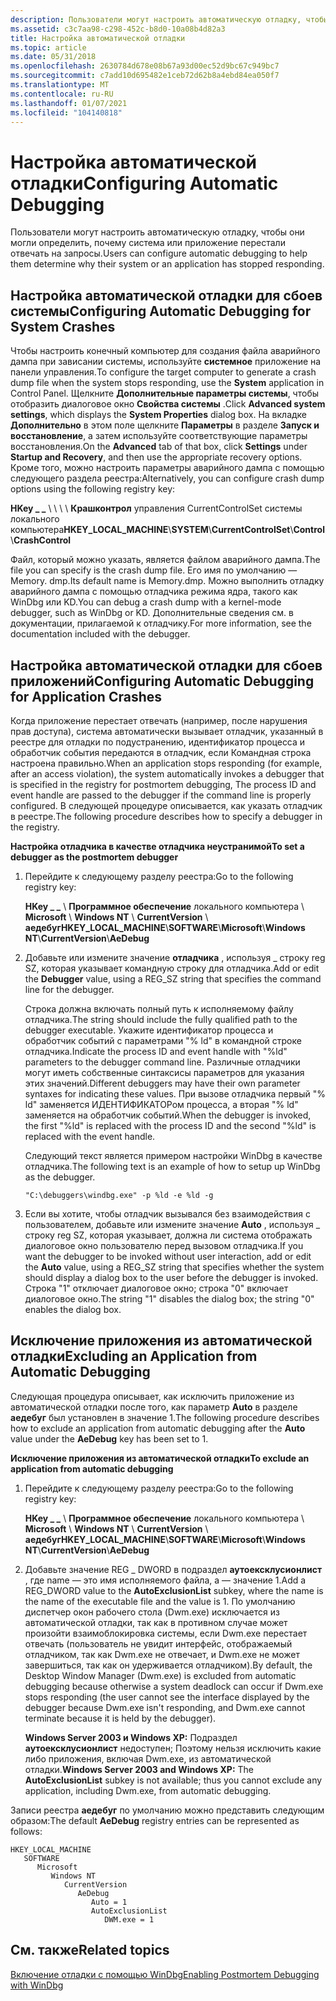 ```yaml
---
description: Пользователи могут настроить автоматическую отладку, чтобы они могли определить, почему система или приложение перестали отвечать на запросы.
ms.assetid: c3c7aa98-c298-452c-b8d0-10a08b4d82a3
title: Настройка автоматической отладки
ms.topic: article
ms.date: 05/31/2018
ms.openlocfilehash: 2630784d678e08b67a93d00ec52d9bc67c949bc7
ms.sourcegitcommit: c7add10d695482e1ceb72d62b8a4ebd84ea050f7
ms.translationtype: MT
ms.contentlocale: ru-RU
ms.lasthandoff: 01/07/2021
ms.locfileid: "104140818"
---
```

# <a name="configuring-automatic-debugging"></a><span data-ttu-id="30e12-103">Настройка автоматической отладки</span><span class="sxs-lookup"><span data-stu-id="30e12-103">Configuring Automatic Debugging</span></span>

<span data-ttu-id="30e12-104">Пользователи могут настроить автоматическую отладку, чтобы они могли определить, почему система или приложение перестали отвечать на запросы.</span><span class="sxs-lookup"><span data-stu-id="30e12-104">Users can configure automatic debugging to help them determine why their system or an application has stopped responding.</span></span>

## <a name="configuring-automatic-debugging-for-system-crashes"></a><span data-ttu-id="30e12-105">Настройка автоматической отладки для сбоев системы</span><span class="sxs-lookup"><span data-stu-id="30e12-105">Configuring Automatic Debugging for System Crashes</span></span>

<span data-ttu-id="30e12-106">Чтобы настроить конечный компьютер для создания файла аварийного дампа при зависании системы, используйте **системное** приложение на панели управления.</span><span class="sxs-lookup"><span data-stu-id="30e12-106">To configure the target computer to generate a crash dump file when the system stops responding, use the **System** application in Control Panel.</span></span> <span data-ttu-id="30e12-107">Щелкните **Дополнительные параметры системы**, чтобы отобразить диалоговое окно **Свойства системы** .</span><span class="sxs-lookup"><span data-stu-id="30e12-107">Click **Advanced system settings**, which displays the **System Properties** dialog box.</span></span> <span data-ttu-id="30e12-108">На вкладке **Дополнительно** в этом поле щелкните **Параметры** в разделе **Запуск и восстановление**, а затем используйте соответствующие параметры восстановления.</span><span class="sxs-lookup"><span data-stu-id="30e12-108">On the **Advanced** tab of that box, click **Settings** under **Startup and Recovery**, and then use the appropriate recovery options.</span></span> <span data-ttu-id="30e12-109">Кроме того, можно настроить параметры аварийного дампа с помощью следующего раздела реестра:</span><span class="sxs-lookup"><span data-stu-id="30e12-109">Alternatively, you can configure crash dump options using the following registry key:</span></span>

<span data-ttu-id="30e12-110">**HKey \_ \_** \\  \\  \\  \\ **Крашконтрол** управления CurrentControlSet системы локального компьютера</span><span class="sxs-lookup"><span data-stu-id="30e12-110">**HKEY\_LOCAL\_MACHINE**\\**SYSTEM**\\**CurrentControlSet**\\**Control**\\**CrashControl**</span></span>

<span data-ttu-id="30e12-111">Файл, который можно указать, является файлом аварийного дампа.</span><span class="sxs-lookup"><span data-stu-id="30e12-111">The file you can specify is the crash dump file.</span></span> <span data-ttu-id="30e12-112">Его имя по умолчанию — Memory. dmp.</span><span class="sxs-lookup"><span data-stu-id="30e12-112">Its default name is Memory.dmp.</span></span> <span data-ttu-id="30e12-113">Можно выполнить отладку аварийного дампа с помощью отладчика режима ядра, такого как WinDbg или KD.</span><span class="sxs-lookup"><span data-stu-id="30e12-113">You can debug a crash dump with a kernel-mode debugger, such as WinDbg or KD.</span></span> <span data-ttu-id="30e12-114">Дополнительные сведения см. в документации, прилагаемой к отладчику.</span><span class="sxs-lookup"><span data-stu-id="30e12-114">For more information, see the documentation included with the debugger.</span></span>

## <a name="configuring-automatic-debugging-for-application-crashes"></a><span data-ttu-id="30e12-115">Настройка автоматической отладки для сбоев приложений</span><span class="sxs-lookup"><span data-stu-id="30e12-115">Configuring Automatic Debugging for Application Crashes</span></span>

<span data-ttu-id="30e12-116">Когда приложение перестает отвечать (например, после нарушения прав доступа), система автоматически вызывает отладчик, указанный в реестре для отладки по подустранению, идентификатор процесса и обработчик события передаются в отладчик, если Командная строка настроена правильно.</span><span class="sxs-lookup"><span data-stu-id="30e12-116">When an application stops responding (for example, after an access violation), the system automatically invokes a debugger that is specified in the registry for postmortem debugging, The process ID and event handle are passed to the debugger if the command line is properly configured.</span></span> <span data-ttu-id="30e12-117">В следующей процедуре описывается, как указать отладчик в реестре.</span><span class="sxs-lookup"><span data-stu-id="30e12-117">The following procedure describes how to specify a debugger in the registry.</span></span>

<span data-ttu-id="30e12-118">**Настройка отладчика в качестве отладчика неустранимой**</span><span class="sxs-lookup"><span data-stu-id="30e12-118">**To set a debugger as the postmortem debugger**</span></span>

1.  <span data-ttu-id="30e12-119">Перейдите к следующему разделу реестра:</span><span class="sxs-lookup"><span data-stu-id="30e12-119">Go to the following registry key:</span></span>

    <span data-ttu-id="30e12-120">**HKey \_ \_** \\ **Программное обеспечение** локального компьютера \\ **Microsoft** \\ **Windows NT** \\ **CurrentVersion** \\ **аедебуг**</span><span class="sxs-lookup"><span data-stu-id="30e12-120">**HKEY\_LOCAL\_MACHINE**\\**SOFTWARE**\\**Microsoft**\\**Windows NT**\\**CurrentVersion**\\**AeDebug**</span></span>

2.  <span data-ttu-id="30e12-121">Добавьте или измените значение **отладчика** , используя \_ строку reg SZ, которая указывает командную строку для отладчика.</span><span class="sxs-lookup"><span data-stu-id="30e12-121">Add or edit the **Debugger** value, using a REG\_SZ string that specifies the command line for the debugger.</span></span>

    <span data-ttu-id="30e12-122">Строка должна включать полный путь к исполняемому файлу отладчика.</span><span class="sxs-lookup"><span data-stu-id="30e12-122">The string should include the fully qualified path to the debugger executable.</span></span> <span data-ttu-id="30e12-123">Укажите идентификатор процесса и обработчик событий с параметрами "% ld" в командной строке отладчика.</span><span class="sxs-lookup"><span data-stu-id="30e12-123">Indicate the process ID and event handle with "%ld" parameters to the debugger command line.</span></span> <span data-ttu-id="30e12-124">Различные отладчики могут иметь собственные синтаксисы параметров для указания этих значений.</span><span class="sxs-lookup"><span data-stu-id="30e12-124">Different debuggers may have their own parameter syntaxes for indicating these values.</span></span> <span data-ttu-id="30e12-125">При вызове отладчика первый "% ld" заменяется ИДЕНТИФИКАТОРом процесса, а вторая "% ld" заменяется на обработчик событий.</span><span class="sxs-lookup"><span data-stu-id="30e12-125">When the debugger is invoked, the first "%ld" is replaced with the process ID and the second "%ld" is replaced with the event handle.</span></span>

    <span data-ttu-id="30e12-126">Следующий текст является примером настройки WinDbg в качестве отладчика.</span><span class="sxs-lookup"><span data-stu-id="30e12-126">The following text is an example of how to setup up WinDbg as the debugger.</span></span>

    ``` syntax
    "C:\debuggers\windbg.exe" -p %ld -e %ld -g
    ```

3.  <span data-ttu-id="30e12-127">Если вы хотите, чтобы отладчик вызывался без взаимодействия с пользователем, добавьте или измените значение **Auto** , используя \_ строку reg SZ, которая указывает, должна ли система отображать диалоговое окно пользователю перед вызовом отладчика.</span><span class="sxs-lookup"><span data-stu-id="30e12-127">If you want the debugger to be invoked without user interaction, add or edit the **Auto** value, using a REG\_SZ string that specifies whether the system should display a dialog box to the user before the debugger is invoked.</span></span> <span data-ttu-id="30e12-128">Строка "1" отключает диалоговое окно; строка "0" включает диалоговое окно.</span><span class="sxs-lookup"><span data-stu-id="30e12-128">The string "1" disables the dialog box; the string "0" enables the dialog box.</span></span>

## <a name="excluding-an-application-from-automatic-debugging"></a><span data-ttu-id="30e12-129">Исключение приложения из автоматической отладки</span><span class="sxs-lookup"><span data-stu-id="30e12-129">Excluding an Application from Automatic Debugging</span></span>

<span data-ttu-id="30e12-130">Следующая процедура описывает, как исключить приложение из автоматической отладки после того, как параметр **Auto** в разделе **аедебуг** был установлен в значение 1.</span><span class="sxs-lookup"><span data-stu-id="30e12-130">The following procedure describes how to exclude an application from automatic debugging after the **Auto** value under the **AeDebug** key has been set to 1.</span></span>

<span data-ttu-id="30e12-131">**Исключение приложения из автоматической отладки**</span><span class="sxs-lookup"><span data-stu-id="30e12-131">**To exclude an application from automatic debugging**</span></span>

1.  <span data-ttu-id="30e12-132">Перейдите к следующему разделу реестра:</span><span class="sxs-lookup"><span data-stu-id="30e12-132">Go to the following registry key:</span></span>

    <span data-ttu-id="30e12-133">**HKey \_ \_** \\ **Программное обеспечение** локального компьютера \\ **Microsoft** \\ **Windows NT** \\ **CurrentVersion** \\ **аедебуг**</span><span class="sxs-lookup"><span data-stu-id="30e12-133">**HKEY\_LOCAL\_MACHINE**\\**SOFTWARE**\\**Microsoft**\\**Windows NT**\\**CurrentVersion**\\**AeDebug**</span></span>

2.  <span data-ttu-id="30e12-134">Добавьте значение REG \_ DWORD в подраздел **аутоексклусионлист** , где name — это имя исполняемого файла, а — значение 1.</span><span class="sxs-lookup"><span data-stu-id="30e12-134">Add a REG\_DWORD value to the **AutoExclusionList** subkey, where the name is the name of the executable file and the value is 1.</span></span> <span data-ttu-id="30e12-135">По умолчанию диспетчер окон рабочего стола (Dwm.exe) исключается из автоматической отладки, так как в противном случае может произойти взаимоблокировка системы, если Dwm.exe перестает отвечать (пользователь не увидит интерфейс, отображаемый отладчиком, так как Dwm.exe не отвечает, и Dwm.exe не может завершиться, так как он удерживается отладчиком).</span><span class="sxs-lookup"><span data-stu-id="30e12-135">By default, the Desktop Window Manager (Dwm.exe) is excluded from automatic debugging because otherwise a system deadlock can occur if Dwm.exe stops responding (the user cannot see the interface displayed by the debugger because Dwm.exe isn't responding, and Dwm.exe cannot terminate because it is held by the debugger).</span></span>

    <span data-ttu-id="30e12-136">**Windows Server 2003 и Windows XP:** Подраздел **аутоексклусионлист** недоступен; Поэтому нельзя исключить какие либо приложения, включая Dwm.exe, из автоматической отладки.</span><span class="sxs-lookup"><span data-stu-id="30e12-136">**Windows Server 2003 and Windows XP:** The **AutoExclusionList** subkey is not available; thus you cannot exclude any application, including Dwm.exe, from automatic debugging.</span></span>

<span data-ttu-id="30e12-137">Записи реестра **аедебуг** по умолчанию можно представить следующим образом:</span><span class="sxs-lookup"><span data-stu-id="30e12-137">The default **AeDebug** registry entries can be represented as follows:</span></span>

```
HKEY_LOCAL_MACHINE
   SOFTWARE
      Microsoft
         Windows NT
            CurrentVersion
               AeDebug
                  Auto = 1
                  AutoExclusionList
                     DWM.exe = 1
```

## <a name="related-topics"></a><span data-ttu-id="30e12-138">См. также</span><span class="sxs-lookup"><span data-stu-id="30e12-138">Related topics</span></span>

<dl> <dt>

[<span data-ttu-id="30e12-139">Включение отладки с помощью WinDbg</span><span class="sxs-lookup"><span data-stu-id="30e12-139">Enabling Postmortem Debugging with WinDbg</span></span>](/windows-hardware/drivers/debugger/enabling-postmortem-debugging)
</dt> </dl>

 

 
